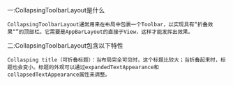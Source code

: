   一:CollapsingToolbarLayout是什么

	CollapsingToolbarLayout通常用来在布局中包裹一个Toolbar，以实现具有“折叠效果“”的顶部栏。它需要是AppBarLayout的直接子View，这样才能发挥出效果。


二:CollapsingToolbarLayout包含以下特性

   	Collasping title（可折叠标题）：当布局完全可见时，这个标题比较大；当折叠起来时，标题也会变小。标题的外观可以通过expandedTextAppearance和collapsedTextAppearance属性来调整。